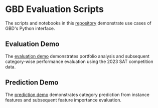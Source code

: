 # GBD Evaluation Scripts

The scripts and notebooks in this [repository](https://github.com/Udopia/gbdeval) demonstrate use cases of GBD's Python interface.

## Evaluation Demo

The [evaluation demo](demo_evaluation.md) demonstrates portfolio analysis and subsequent category-wise performance evaluation using the 2023 SAT competition data.

## Prediction Demo

The [prediction demo](demo_prediction.md) demonstrates category prediction from instance features and subsequent feature importance evaluation.
